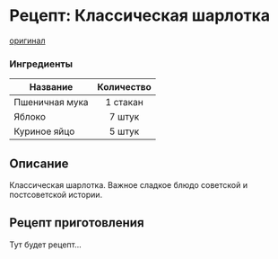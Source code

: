 # Рецепт: Классическая шарлотка
[оригинал](https://eda.ru/recepty/vypechka-deserty/klassicheskaja-sharlotka-21916)

### Ингредиенты
| Название        	| Количество    |
| -------------   	|:-------------:|
| Пшеничная мука  	| 1 стакан 			|
| Яблоко  			| 7 штук 		|
| Куриное яйцо		| 5 штук 		|

## Описание
Классическая шарлотка. Важное сладкое блюдо советской и постсоветской истории. 

## Рецепт приготовления
Тут будет рецепт...